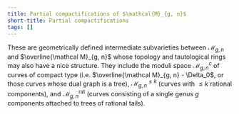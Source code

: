 ```yaml
---
title: Partial compactifications of $\mathcal{M}_{g, n}$
short-title: Partial compactifications
tags: []
---
```


These are geometrically defined intermediate subvarieties between $\mathcal M_{g, n}$ and $\overline{\mathcal M}_{g, n}$ whose topology and tautological rings may also have a nice structure. They include the moduli space $\mathcal M_{g, n}^c$ of curves of compact type (i.e. $\overline{\mathcal M}_{g, n} - \Delta_0$, or those curves whose dual graph is a tree), $\mathcal M_{g, n}^{\leq k}$ (curves with $\leq k$ rational components), and $\mathcal M_{g, n}^\mathrm{rat}$ (curves consisting of a single genus $g$ components attached to trees of rational tails).
